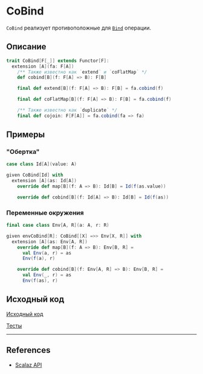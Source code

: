 # CoBind

`CoBind` реализует противоположные для [`Bind`](bind) операции.


## Описание

```scala
trait CoBind[F[_]] extends Functor[F]:
  extension [A](fa: F[A])
    /** Также известно как `extend` и `coFlatMap` */
    def cobind[B](f: F[A] => B): F[B]

    final def extend[B](f: F[A] => B): F[B] = fa.cobind(f)

    final def coFlatMap[B](f: F[A] => B): F[B] = fa.cobind(f)

    /** Также известно как `duplicate` */
    final def cojoin: F[F[A]] = fa.cobind(fa => fa)
```

## Примеры

### "Обертка"

```scala
case class Id[A](value: A)

given CoBind[Id] with
  extension [A](as: Id[A])
    override def map[B](f: A => B): Id[B] = Id(f(as.value))

    override def cobind[B](f: Id[A] => B): Id[B] = Id(f(as))
```

### Переменные окружения

```scala
final case class Env[A, R](a: A, r: R)

given envCoBind[R]: CoBind[[X] =>> Env[X, R]] with
  extension [A](as: Env[A, R])
    override def map[B](f: A => B): Env[B, R] =
      val Env(a, r) = as
      Env(f(a), r)

    override def cobind[B](f: Env[A, R] => B): Env[B, R] =
      val Env(_, r) = as
      Env(f(as), r)
```

## Исходный код

[Исходный код](https://gitflic.ru/project/artemkorsakov/scalabook/blob?file=examples%2Fsrc%2Fmain%2Fscala%2Ftypeclass%2Fmonad%2FCoBind.scala&plain=1)

[Тесты](https://gitflic.ru/project/artemkorsakov/scalabook/blob?file=examples%2Fsrc%2Ftest%2Fscala%2Ftypeclass%2Fmonad%2FCoBindSuite.scala)


---

## References

- [Scalaz API](https://javadoc.io/doc/org.scalaz/scalaz-core_3/7.3.6/scalaz/Cobind.html)
